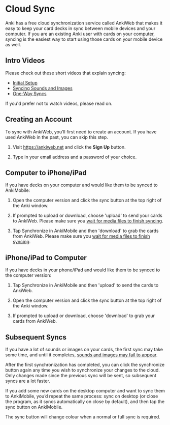# Cloud Sync

Anki has a free cloud synchronization service called AnkiWeb that makes
it easy to keep your card decks in sync between mobile devices and your
computer. If you are an existing Anki user with cards on your computer,
syncing is the easiest way to start using those cards on your mobile device
as well.

## Intro Videos

Please check out these short videos that explain syncing:

- [Initial Setup](https://www.youtube.com/watch?v=YkiM4DPzSVc&list=PLGgmaKOIHykFoomqkBJAyGiDQ2kyiuTao)
- [Syncing Sounds and Images](https://www.youtube.com/watch?v=phP9GGG-PxY&list=PLGgmaKOIHykFoomqkBJAyGiDQ2kyiuTao&index=2)
- [One-Way Syncs](https://www.youtube.com/watch?v=UEAcpfMQnjo&list=PLGgmaKOIHykFoomqkBJAyGiDQ2kyiuTao&index=3)

If you'd prefer not to watch videos, please read on.

## Creating an Account

To sync with AnkiWeb, you’ll first need to create an account. If you
have used AnkiWeb in the past, you can skip this step.

1.  Visit <https://ankiweb.net> and click the **Sign Up** button.

2.  Type in your email address and a password of your choice.

## Computer to iPhone/iPad

If you have decks on your computer and would like them to be synced to
AnkiMobile:

1.  Open the computer version and click the sync button at the top right
    of the Anki window.

2.  If prompted to upload or download, choose 'upload' to send your
    cards to AnkiWeb. Please make sure you [wait for media files to finish
    syncing](https://faqs.ankiweb.net/media-files-may-take-time-to-sync.html).

3.  Tap Synchronize in AnkiMobile and then 'download' to grab the cards
    from AnkiWeb. Please make sure you [wait for media files to finish
    syncing](https://faqs.ankiweb.net/media-files-may-take-time-to-sync.html).

## iPhone/iPad to Computer

If you have decks in your phone/iPad and would like them to be synced to
the computer version:

1.  Tap Synchronize in AnkiMobile and then 'upload' to send the cards to
    AnkiWeb.

2.  Open the computer version and click the sync button at the top right
    of the Anki window.

3.  If prompted to upload or download, choose 'download' to grab your
    cards from AnkiWeb.

## Subsequent Syncs

If you have a lot of sounds or images on your cards, the first sync may take
some time, and until it completes, [sounds and images may fail to
appear](https://faqs.ankiweb.net/media-files-may-take-time-to-sync.html).

After the first synchronization has completed, you can click the
synchronize button again any time you wish to synchronize your changes
to the cloud. Only changes made since the previous sync will be sent, so
subsequent syncs are a lot faster.

If you add some new cards on the desktop computer and want to sync them
to AnkiMobile, you’d repeat the same process: sync on desktop (or close
the program, as it syncs automatically on close by default), and then
tap the sync button on AnkiMobile.

The sync button will change colour when a normal or full sync is required.
